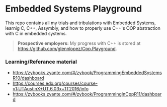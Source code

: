 <!-- https://github.com/adam-p/markdown-here/wiki/Markdown-Cheatsheet -->

Embedded Systems Playground
=================
This repo contains all my trials and tribulations with Embedded Systems, learnig C, C++, Assymbly, and how to properly use C++'s OOP abstraction with C in embedded systems.

><b>Prospective employers:</b> My progress with C++ is stored at https://github.com/glennlopez/Cpp.Playground. 

### Learning/Referance material
* https://zybooks.zyante.com/#/zybook/ProgrammingEmbeddedSystemsR10/dashboard
* https://courses.edx.org/courses/course-v1:UTAustinX+UT.6.03x+1T2016/info
* https://zybooks.zyante.com/#/zybook/ProgrammingInCppR11/dashboard
